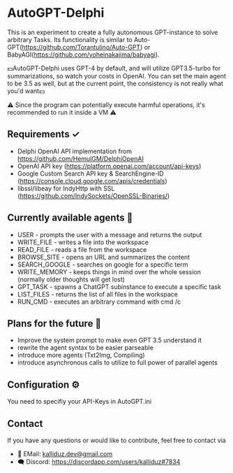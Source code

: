# AutoGPT-Delphi
This is an experiment to create a fully autonomous GPT-instance to solve arbitrary Tasks. Its functionality is similar to Auto-GPT(https://github.com/Torantulino/Auto-GPT) or BabyAGI(https://github.com/yoheinakajima/babyagi).

💵AutoGPT-Delphi uses GPT-4 by default, and will utilize GPT3.5-turbo for summarizations, so watch your costs in OpenAI. You can set the main agent to be 3.5 as well,
but at the current point, the consistency is not really what you'd want💵

⚠ Since the program can potentially execute harmful operations, it's recommended to run it inside a VM ⚠

## Requirements ✓
  - Delphi OpenAI API implementation from https://github.com/HemulGM/DelphiOpenAI
  - OpenAI API key (https://platform.openai.com/account/api-keys)
  - Google Custom Search API key & SearchEngine-ID (https://console.cloud.google.com/apis/credentials)
  - libssl/libeay for IndyHttp with SSL (https://github.com/IndySockets/OpenSSL-Binaries/)
## Currently available agents 🤖
  - USER          - prompts the user with a message and returns the output
  - WRITE_FILE    - writes a file into the workspace
  - READ_FILE     - reads a file from the workspace
  - BROWSE_SITE   - opens an URL and summarizes the content
  - SEARCH_GOOGLE - searches on google for a specific term 
  - WRITE_MEMORY  - keeps things in mind over the whole session (normally older thoughts will get lost)
  - GPT_TASK      - spawns a ChatGPT subinstance to execute a specific task
  - LIST_FILES    - returns the list of all files in the workspace
  - RUN_CMD       - executes an arbitrary command with cmd /c
## Plans for the future 🔮
  - Improve the system prompt to make even GPT 3.5 understand it
  - rewrite the agent syntax to be easier parseable
  - introduce more agents (Txt2Img, Compiling)
  - introduce asynchronous calls to utilize to full power of parallel agents
## Configuration ⚙
You need to specifiy your API-Keys in AutoGPT.ini

## Contact
If you have any questions or would like to contribute, feel free to contact via 
  - 📧 EMail: kalliduz.dev@gmail.com
  - 🗨 Discord: https://discordapp.com/users/kalliduz#7834
 
